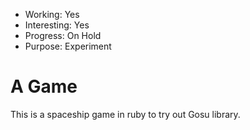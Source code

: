 * Working: Yes
* Interesting: Yes
* Progress: On Hold
* Purpose: Experiment

A Game
======

This is a spaceship game in ruby to try out Gosu library.

